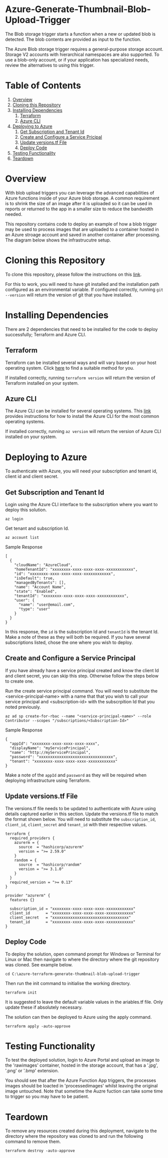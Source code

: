 # Azure-Generate-Thumbnail-Blob-Upload-Trigger

The Blob storage trigger starts a function when a new or updated blob is detected. The blob contents are provided as input to the function.

The Azure Blob storage trigger requires a general-purpose storage account. Storage V2 accounts with hierarchical namespaces are also supported. To use a blob-only account, or if your application has specialized needs, review the alternatives to using this trigger.

# Table of Contents
1. [Overview](#overview)
2. [Cloning this Repository](#cloning-this-repository)
3. [Installing Dependencies](#installing-dependencies)
    1. [Terraform](#terraform)
    2. [Azure CLI](#azure-cli)
4. [Deploying to Azure](#deploying-to-azure)
    1. [Get Subscription and Tenant Id](#get-subscription-and-tenant-id)
    2. [Create and Configure a Service Pricipal](#create-and-configure-a-service-principal)
    4. [Update versions.tf File](#update-versions.tf-file)
    3. [Deploy Code](#deploy-code)
5. [Testing Functionality](#testing-functionality)
6. [Teardown](#teardown)

# Overview

With blob upload triggers you can leverage the advanced capabilities of Azure functions inside of your Azure blob storage. A common requirement is to shrink the size of an image after it is uploaded so it can be used in reports or returned to the app in a smaller size to reduce the bandwidth needed.

This repository contains code to deploy an example of how a blob trigger may be used to process images that are uploaded to a container hosted in an Azure stroage account and saved in another container after processing. The diagram below shows the infrastrucutre setup.

# Cloning this Repository

To clone this repository, please follow the instructions on this [link](https://docs.github.com/en/github/creating-cloning-and-archiving-repositories/cloning-a-repository-from-github/cloning-a-repository).

For this to work, you will need to have git installed and the installation path configured as an environmental variable. If configured correctly, running `git --version` will return the version of git that you have installed.

# Installing Dependencies

There are 2 dependencies that need to be installed for the code to deploy successfully; Terraform and Azure CLI.

## Terraform

Terraform can be installed several ways and will vary based on your host operating system. Click [here](https://learn.hashicorp.com/tutorials/terraform/install-cli) to find a suitable method for you.

If installed correctly, running `terraform version` will return the version of Terraform installed on your system.

## Azure CLI

The Azure CLI can be installed for several operating systems. This [link](https://docs.microsoft.com/en-us/cli/azure/install-azure-cli) provides instructions for how to install the Azure CLI for the most common operating systems.

If installed correctly, running `az version` will return the version of Azure CLI installed on your system.

# Deploying to Azure

To authenticate with Azure, you will need your subscription and tenant id, client id and client secret.

## Get Subscription and Tenant Id

Login using the Azure CLI interface to the subscription where you want to deploy this solution.

```
az login
```
Get tenant and subscription Id.
```
az account list
```
Sample Response
```
[
  {
    "cloudName": "AzureCloud",
    "homeTenantId": "xxxxxxxx-xxxx-xxxx-xxxx-xxxxxxxxxxxx",
    "id": "xxxxxxxx-xxxx-xxxx-xxxx-xxxxxxxxxxxx",
    "isDefault": true,
    "managedByTenants": [],
    "name": "Account Name",
    "state": "Enabled",
    "tenantId": "xxxxxxxx-xxxx-xxxx-xxxx-xxxxxxxxxxxx",
    "user": {
      "name": "user@email.com",
      "type": "user"
    }
  }
}
```
In this response, the `id` is the subscription Id and `tenantId` is the tenant Id. Make a note of these as they will both be required. If you have several subscriptions listed, chose the one where you wish to deploy.

## Create and Configure a Service Principal

If you have already have a service principal created and know the client Id and client secret, you can skip this step. Otherwise follow the steps below to create one.

Run the create service principal command. You will need to substitute the \<service-principal-name\> with a name that that you wish to call your service principal and \<subscription-id\> with the subscrpition Id that you noted previously.

```
az ad sp create-for-rbac --name "<service-principal-name>" --role Contributor --scopes "/subscriptions/<Subscription-Id>"
```

Sample Response

```
{
  "appId": "xxxxxxxx-xxxx-xxxx-xxxx-xxxx",
  "displayName": "myServicePrincipal",
  "name": "http://myServicePrincipal",
  "password": "xxxxxxxxxxxxxxxxxxxxxxxxxxxxxxxxx",
  "tenant": "xxxxxxxx-xxxx-xxxx-xxxx-xxxxxxxxxxxx"
}
```
Make a note of the `appId` and `password` as they will be required when deploying infrastructure using Terraform.

## Update versions&#46;tf File

The versions&#46;tf file needs to be updated to authenticate with Azure using details captured earlier in this section. Update the versions&#46;tf file to match the format shown below. You will need to substitute the `subscription_id`, `client_id`, `client_secret` and `tenant_id` with their respective values.

```
terraform {
  required_providers {
    azurerm = {
      source  = "hashicorp/azurerm"
      version = ">= 2.59.0"
    }
    random = {
      source  = "hashicorp/random"
      version = ">= 3.1.0"
    }
  }
  required_version = ">= 0.13"
}

provider "azurerm" {
  features {}

  subscription_id = "xxxxxxxx-xxxx-xxxx-xxxx-xxxxxxxxxxxx"
  client_id       = "xxxxxxxx-xxxx-xxxx-xxxx-xxxxxxxxxxxx"
  client_secret   = "xxxxxxxxxxxxxxxxxxxxxxxxxxxxxxxxxx"
  tenant_id       = "xxxxxxxx-xxxx-xxxx-xxxx-xxxxxxxxxxxx"
}
```

## Deploy Code

To deploy the solution, open command prompt for Windows or Terminal for Linux or Mac then navigate to where the directory where the git repository was cloned. See example below.

```
cd C:\azure-terraform-generate-thumbnail-blob-upload-trigger
```

Then run the init command to initialise the working directory.
```
terraform init
```

It is suggested to leave the default variable values in the ariables&#46;tf file. Only update these if absolutely necessary.

The solution can then be deployed to Azure using the apply command.
```
terraform apply -auto-approve
```

# Testing Functionality

To test the deployed solution, login to Azure Portal and upload an image to the 'rawimages' container, hosted in the storage account, that has a '.jpg', '.png' or '.bmp' extension.

You should see that after the Azure Function App triggers, the processes images should be loacted in 'processedimages' whilst leaving the original image untouched. Note that sometime the Auzre fuction can take some time to trigger so you may have to be patient.

# Teardown

To remove any resources created during this deployment, navigate to the directory where the repository was cloned to and run the following command to remove them.

```
terraform destroy -auto-approve
```